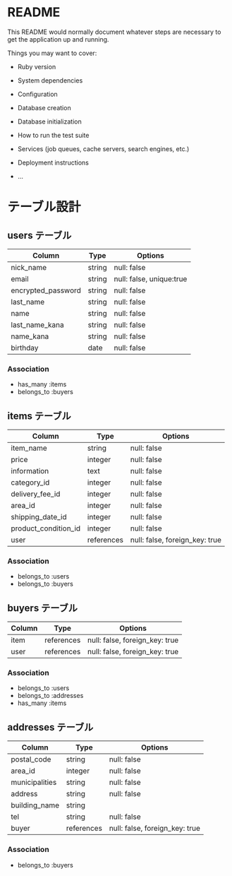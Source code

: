 # README

This README would normally document whatever steps are necessary to get the
application up and running.

Things you may want to cover:

* Ruby version

* System dependencies

* Configuration

* Database creation

* Database initialization

* How to run the test suite

* Services (job queues, cache servers, search engines, etc.)

* Deployment instructions

* ...

# テーブル設計

## users テーブル

| Column             | Type    | Options                  |
| ------------------ | ------- | ------------------------ |
| nick_name          | string  | null: false              |
| email              | string  | null: false, unique:true |
| encrypted_password | string  | null: false              |
| last_name          | string  | null: false              |
| name               | string  | null: false              |
| last_name_kana     | string  | null: false              |
| name_kana          | string  | null: false              |
| birthday           | date    | null: false              |

### Association

- has_many :items
- belongs_to :buyers


## items テーブル

| Column               | Type       | Options                        |
| -------------------- | ---------- | ------------------------------ |
| item_name            | string     | null: false                    |
| price                | integer    | null: false                    |
| information          | text       | null: false                    |
| category_id          | integer    | null: false                    |
| delivery_fee_id      | integer    | null: false                    |
| area_id              | integer    | null: false                    |
| shipping_date_id     | integer    | null: false                    |
| product_condition_id | integer    | null: false                    |
| user                 | references | null: false, foreign_key: true |

### Association

- belongs_to :users
- belongs_to :buyers


## buyers テーブル

| Column             | Type       | Options                        |
| ------------------ | ---------- | ------------------------------ |
| item               | references | null: false, foreign_key: true |
| user               | references | null: false, foreign_key: true |

### Association

- belongs_to :users
- belongs_to :addresses
- has_many :items


## addresses テーブル

| Column             | Type       | Options                        |
| ------------------ | ---------- | ------------------------------ |
| postal_code        | string     | null: false                    |
| area_id            | integer    | null: false                    |
| municipalities     | string     | null: false                    |
| address            | string     | null: false                    |
| building_name      | string     |                                |
| tel                | string     | null: false                    |
| buyer              | references | null: false, foreign_key: true |

### Association

- belongs_to :buyers
